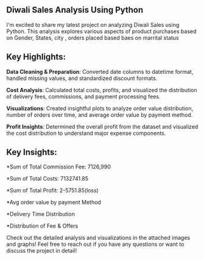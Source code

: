 ## Diwali Sales Analysis Using Python 

I'm excited to share my latest project on analyzing Diwali Sales using Python. This analysis explores various aspects of  product purchases based on Gender, States, city , orders placed based baes on marrital status 


## Key Highlights:
**Data Cleaning & Preparation**: Converted date columns to datetime format, handled missing values, and standardized discount formats.

**Cost Analysis**: Calculated total costs, profits, and visualized the distribution of delivery fees, commissions, and payment processing fees.

**Visualizations**: Created insightful plots to analyze order value distribution, number of orders over time, and average order value by payment method.

**Profit Insights**: Determined the overall profit from the dataset and visualized the cost distribution to understand major expense components.

## Key Insights:
*Sum of Total Commission Fee: 7126,990

*Sum of Total Costs: 7132741.85

*Sum of Total Profit: 2-5751.85(loss)

*Avg order value by payment Method

*Delivery Time Distribution

*Distribution of Fee & Offers

Check out the detailed analysis and visualizations in the attached images and graphs!
Feel free to reach out if you have any questions or want to discuss the project in detail!
